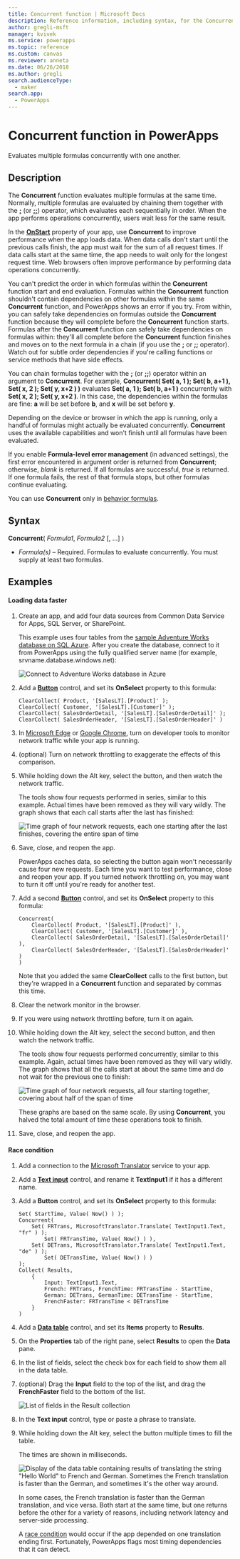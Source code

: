 ```yaml
---
title: Concurrent function | Microsoft Docs
description: Reference information, including syntax, for the Concurrent function in PowerApps
author: gregli-msft
manager: kvivek
ms.service: powerapps
ms.topic: reference
ms.custom: canvas
ms.reviewer: anneta
ms.date: 06/26/2018
ms.author: gregli
search.audienceType: 
  - maker
search.app: 
  - PowerApps
---
```

# Concurrent function in PowerApps
Evaluates multiple formulas concurrently with one another.

## Description
The **Concurrent** function evaluates multiple formulas at the same time. Normally, multiple formulas are evaluated by chaining them together with the [**;**](operators.md) (or [**;;**](operators.md)) operator, which evaluates each sequentially in order. When the app performs operations concurrently, users wait less for the same result.

In the [**OnStart**](../controls/control-screen.md) property of your app, use **Concurrent** to improve performance when the app loads data. When data calls don't start until the previous calls finish, the app must wait for the sum of all request times. If data calls start at the same time, the app needs to wait only for the longest request time. Web browsers often improve performance by performing data operations concurrently.

You can't predict the order in which formulas within the **Concurrent** function start and end evaluation. Formulas within the **Concurrent** function shouldn't contain dependencies on other formulas within the same **Concurrent** function, and PowerApps shows an error if you try. From within, you can safely take dependencies on formulas outside the **Concurrent** function because they will complete before the **Concurrent** function starts. Formulas after the **Concurrent** function can safely take dependencies on formulas within: they'll all complete before the **Concurrent** function finishes and moves on to the next formula in a chain (if you use the **;** or **;;** operator). Watch out for subtle order dependencies if you're calling functions or service methods that have side effects.

You can chain formulas together with the **;** (or **;;**) operator within an argument to **Concurrent**. For example, **Concurrent( Set( a, 1 ); Set( b, a+1 ), Set( x, 2 ); Set( y, x+2 ) )** evaluates **Set( a, 1 ); Set( b, a+1 )** concurrently with **Set( x, 2 ); Set( y, x+2 )**. In this case, the dependencies within the formulas are fine: **a** will be set before **b**, and **x** will be set before **y**.

Depending on the device or browser in which the app is running, only a handful of formulas might actually be evaluated concurrently. **Concurrent** uses the available capabilities and won't finish until all formulas have been evaluated.

If you enable **Formula-level error management** (in advanced settings), the first error encountered in argument order is returned from **Concurrent**; otherwise, *blank* is returned. If all formulas are successful, *true* is returned. If one formula fails, the rest of that formula stops, but other formulas continue evaluating.

You can use **Concurrent** only in [behavior formulas](../working-with-formulas-in-depth.md).

## Syntax
**Concurrent**( *Formula1*, *Formula2* [, ...] )

* *Formula(s)* – Required. Formulas to evaluate concurrently. You must supply at least two formulas.

## Examples

#### Loading data faster

1. Create an app, and add four data sources from Common Data Service for Apps, SQL Server, or SharePoint. 

    This example uses four tables from the [sample Adventure Works database on SQL Azure](https://docs.microsoft.com/azure/sql-database/sql-database-get-started-portal). After you create the database, connect to it from PowerApps using the fully qualified server name (for example, srvname.database.windows.net):

	![Connect to Adventure Works database in Azure](media/function-concurrent/connect-database.png)

2. Add a **[Button](../controls/control-button.md)** control, and set its **OnSelect** property to this formula:

	```powerapps-dot
	ClearCollect( Product, '[SalesLT].[Product]' );
	ClearCollect( Customer, '[SalesLT].[Customer]' );
	ClearCollect( SalesOrderDetail, '[SalesLT].[SalesOrderDetail]' ); 
	ClearCollect( SalesOrderHeader, '[SalesLT].[SalesOrderHeader]' )
	```

3. In [Microsoft Edge](https://docs.microsoft.com/microsoft-edge/devtools-guide/network) or [Google Chrome](https://developers.google.com/web/tools/chrome-devtools/network-performance/), turn on developer tools to monitor network traffic while your app is running.

1. (optional) Turn on network throttling to exaggerate the effects of this comparison.

4. While holding down the Alt key, select the button, and then watch the network traffic.

    The tools show four requests performed in series, similar to this example.  Actual times have been removed as they will vary wildly.  The graph shows that each call starts after the last has finished:

	![Time graph of four network requests, each one starting after the last finishes, covering the entire span of time](media/function-concurrent/chained-network.png)

5. Save, close, and reopen the app.

    PowerApps caches data, so selecting the button again won't necessarily cause four new requests. Each time you want to test performance, close and reopen your app. If you turned network throttling on, you may want to turn it off until you're ready for another test.

1. Add a second **[Button](../controls/control-button.md)** control, and set its **OnSelect** property to this formula:

	```powerapps-dot
	Concurrent( 
		ClearCollect( Product, '[SalesLT].[Product]' ), 
		ClearCollect( Customer, '[SalesLT].[Customer]' ),
		ClearCollect( SalesOrderDetail, '[SalesLT].[SalesOrderDetail]' ),
		ClearCollect( SalesOrderHeader, '[SalesLT].[SalesOrderHeader]' )
	)
	```

	Note that you added the same **ClearCollect** calls to the first button, but they're wrapped in a **Concurrent** function and separated by commas this time.

2. Clear the network monitor in the browser.

1. If you were using network throttling before, turn it on again.

3. While holding down the Alt key, select the second button, and then watch the network traffic.

    The tools show four requests performed concurrently, similar to this example.  Again, actual times have been removed as they will vary wildly.  The graph shows that all the calls start at about the same time and do not wait for the previous one to finish:

	![Time graph of four network requests, all four starting together, covering about half of the span of time](media/function-concurrent/concurrent-network.png)

	These graphs are based on the same scale. By using **Concurrent**, you halved the total amount of time these operations took to finish. 

5. Save, close, and reopen the app.

#### Race condition

1. Add a connection to the [Microsoft Translator](../connections/connection-microsoft-translator.md) service to your app.

2. Add a [**Text input**](../controls/control-text-input.md) control, and rename it **TextInput1** if it has a different name.

3. Add a **Button** control, and set its **OnSelect** property to this formula:

	```powerapps-dot
	Set( StartTime, Value( Now() ) );
	Concurrent(
    	Set( FRTrans, MicrosoftTranslator.Translate( TextInput1.Text, "fr" ) ); 
			Set( FRTransTime, Value( Now() ) ),
    	Set( DETrans, MicrosoftTranslator.Translate( TextInput1.Text, "de" ) ); 
			Set( DETransTime, Value( Now() ) )
	);
	Collect( Results,
		{ 
			Input: TextInput1.Text,
			French: FRTrans, FrenchTime: FRTransTime - StartTime, 
			German: DETrans, GermanTime: DETransTime - StartTime, 
			FrenchFaster: FRTransTime < DETransTime
    	}
	)
	```

4. Add a [**Data table**](../controls/control-data-table.md) control, and set its **Items** property to **Results**.

1. On the **Properties** tab of the right pane, select **Results** to open the **Data** pane.

1. In the list of fields, select the check box for each field to show them all in the data table.

1. (optional) Drag the **Input** field to the top of the list, and drag the **FrenchFaster** field to the bottom of the list.

	![List of fields in the Result collection](media/function-concurrent/field-list.png) 

6. In the **Text input** control, type or paste a phrase to translate.

7. While holding down the Alt key, select the button multiple times to fill the table.

    The times are shown in milliseconds.
  
	![Display of the data table containing results of translating the string "Hello World" to French and German. Sometimes the French translation is faster than the German, and sometimes it's the other way around.](media/function-concurrent/race-condition.png) 

	In some cases, the French translation is faster than the German translation, and vice versa. Both start at the same time, but one returns before the other for a variety of reasons, including network latency and server-side processing.

	A [race condition](https://en.wikipedia.org/wiki/Race_condition) would occur if the app depended on one translation ending first. Fortunately, PowerApps flags most timing dependencies that it can detect.

